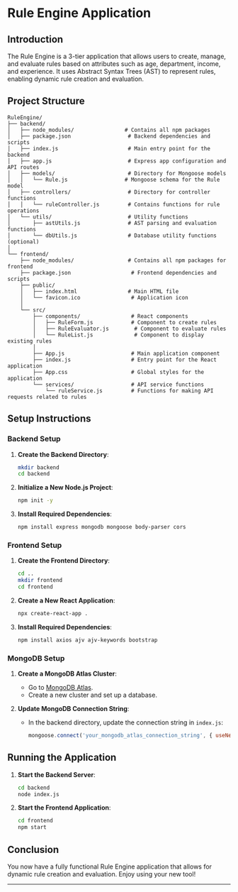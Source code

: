# Rule Engine Application

## Introduction
The Rule Engine is a 3-tier application that allows users to create, manage, and evaluate rules based on attributes such as age, department, income, and experience. It uses Abstract Syntax Trees (AST) to represent rules, enabling dynamic rule creation and evaluation.

## Project Structure
```
RuleEngine/
├── backend/
│   ├── node_modules/                # Contains all npm packages
│   ├── package.json                  # Backend dependencies and scripts
│   ├── index.js                      # Main entry point for the backend
│   ├── app.js                        # Express app configuration and API routes
│   ├── models/                       # Directory for Mongoose models
│   │   └── Rule.js                  # Mongoose schema for the Rule model
│   ├── controllers/                  # Directory for controller functions
│   │   └── ruleController.js         # Contains functions for rule operations
│   └── utils/                        # Utility functions
│       ├── astUtils.js               # AST parsing and evaluation functions
│       └── dbUtils.js                # Database utility functions (optional)
│
└── frontend/
    ├── node_modules/                 # Contains all npm packages for frontend
    ├── package.json                   # Frontend dependencies and scripts
    ├── public/
    │   ├── index.html                # Main HTML file
    │   └── favicon.ico                # Application icon
    │
    └── src/
        ├── components/                # React components
        │   ├── RuleForm.js            # Component to create rules
        │   ├── RuleEvaluator.js        # Component to evaluate rules
        │   └── RuleList.js             # Component to display existing rules
        │
        ├── App.js                     # Main application component
        ├── index.js                   # Entry point for the React application
        ├── App.css                    # Global styles for the application
        └── services/                  # API service functions
            └── ruleService.js         # Functions for making API requests related to rules

```

## Setup Instructions

### Backend Setup
1. **Create the Backend Directory**:
   ```bash
   mkdir backend
   cd backend
   ```

2. **Initialize a New Node.js Project**:
   ```bash
   npm init -y
   ```

3. **Install Required Dependencies**:
   ```bash
   npm install express mongodb mongoose body-parser cors
   ```

### Frontend Setup
1. **Create the Frontend Directory**:
   ```bash
   cd ..
   mkdir frontend
   cd frontend
   ```

2. **Create a New React Application**:
   ```bash
   npx create-react-app .
   ```

3. **Install Required Dependencies**:
   ```bash
   npm install axios ajv ajv-keywords bootstrap
   ```

### MongoDB Setup
1. **Create a MongoDB Atlas Cluster**:
   - Go to [MongoDB Atlas](https://www.mongodb.com/cloud/atlas).
   - Create a new cluster and set up a database.

2. **Update MongoDB Connection String**:
   - In the backend directory, update the connection string in `index.js`:
     ```javascript
     mongoose.connect('your_mongodb_atlas_connection_string', { useNewUrlParser: true, useUnifiedTopology: true });
     ```

## Running the Application
1. **Start the Backend Server**:
   ```bash
   cd backend
   node index.js
   ```

2. **Start the Frontend Application**:
   ```bash
   cd frontend
   npm start
   ```

## Conclusion
You now have a fully functional Rule Engine application that allows for dynamic rule creation and evaluation. Enjoy using your new tool!

--- 
